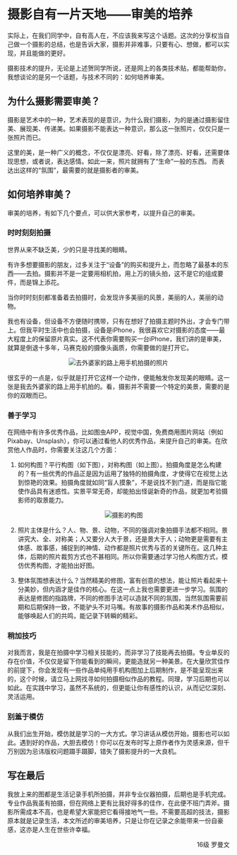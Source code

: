 # 摄影自有一片天地——审美的培养

实际上，在我们同学中，自有高人在，不应该我来写这个话题。这次的分享权当自己做一个摄影的总结，也是告诉大家，摄影并非难事，只要有心、想做，都可以实现，并且能做的更好。

摄影技术的提升，无论是上述贺同学所说，还是网上的各类技术贴，都能帮助你，我想谈论的是另一个话题，与技术不同的：如何培养审美。

## 为什么摄影需要审美？

摄影是艺术中的一种，艺术表现的是意识，为什么我们摄影，为的是通过摄影留住美、展现美、传递美。如果摄影不能表达一种意识，那么这一张照片，仅仅只是一张照片而已。

这里的美，是一种广义的概念，不仅仅是漂亮、好看，除了漂亮、好看，还需要体现思想，或者说，表达感情。如此一来，照片就拥有了“生命”一般的东西。
而表达出这样的“氛围”，最需要的就是摄影者的审美。

## 如何培养审美？

审美的培养，有如下几个要点，可以供大家参考，以提升自己的审美。

### 时时刻刻拍摄

世界从来不缺乏美，少的只是寻找美的眼睛。

有许多想要摄影的朋友，过多关注于“设备”的购买和提升上，而忽略了最基本的东西——去拍。摄影并不是一定要用相机拍，用上万的镜头拍，这不是它的组成要件，而是锦上添花。

当你时时刻刻都准备着去拍摄时，会发现许多美丽的风景，美丽的人，美丽的动物。

我也有设备，但设备不方便随时携带，只有在想好了拍摄主题时外出，才会专门带上。但我平时生活中也会拍摄，设备是iPhone，我很喜欢它对摄影的态度——最大程度上的保留原片真实。这不代表你需要购买一台iPhone，我们讲的是审美，就算是倒退十多年，马赛克般的摄像头画质，你需要做的是打开它。

<div align=center>
<img src="https://xunlutzp.gitee.io/Image/Ch4_15-2_1.jpeg" alt="去外婆家的路上用手机拍摄的照片">
</div>

很玄乎的一点是，似乎就是打开它这样一个动作，便能触发你发现美的眼睛。这一张是我去外婆家的路上用手机拍的。看，摄影并不需要一个特定的美景，需要的是你的双眼而已。

### 善于学习

在网络中有许多优秀作品，比如图虫APP，视觉中国，免费商用图片网站（例如Pixabay、Unsplash），你可以通过看他人的优秀作品，来提升自己的审美。在欣赏他人作品时，你需要关注这几个方面：

1. 如何构图？平行构图（如下图），对称构图（如上图）。拍摄角度是怎么构建的？有一些优秀的作品正是因为运用了独特的拍摄角度，才使得它在视觉上达到惊艳的效果。拍摄角度就如同“盲人摸象”，不是说找不到门道，而是指它能使作品具有迷惑性。实景平常无奇，却能拍出怪诞新奇的作品，就更加考验摄影师的取景能力。

    <div align=center>
    <img src="https://xunlutzp.gitee.io/Image/Ch4_15-2_2.jpeg" alt="摄影的构图">
    </div>

2. 照片主体是什么？人、物、景、动物，不同的强调对象拍摄手法都不相同。景讲究大、全、对称美；人又要分人大于景，还是景大于人；动物更是需要有主体感、故事感，捕捉到的神情、动作都是照片优秀与否的关键所在。这几种主体，后期的照片裁剪方式也不甚相同。所以你需要通过学习他人构图方式，模仿优秀构图，才能拍出好图。

3. 整体氛围想表达什么？当然精美的修图，富有创意的想法，能让照片看起来十分美妙，但内涵才是佳作的核心。在这一点上我也需要更进一步学习。氛围的表达是修图的指路牌，不同的修图手法可以造就不同的氛围，当然氛围需要前期和后期保持一致，不能驴头不对马嘴。有故事的摄影作品和美术作品相似，能够唤起人们的共鸣，能记录下转瞬的精彩。

### 稍加技巧

对我而言，我是在拍摄中学习相关技能的，而非学习了技能再去拍摄。专业单反的存在价值，不仅仅是留下你能看到的瞬间，更能造就另一种美景。在大量欣赏佳作的前提下，你会发现有一些作品单纯用手机构图加上后期制作，是不能呈现出来的，这个时候，请立马上网找寻如何拍摄相似作品的教程。同理，学习后期也可以如此。在实践中学习，虽然不系统的，但更能让你有感性的认识，从而记忆深刻、灵活运用。

### 别羞于模仿

从我们出生开始，模仿就是学习的一大方式。学习讲话从模仿开始，摄影也可以如此。遇到好的作品，大胆去模仿！你可以在发布时写上原作者作为灵感来源，但千万别因为忌讳版权问题蹑手蹑脚，错失了摄影提升的一大良机。

## 写在最后

我放上来的图都是生活记录手机所拍摄，并非专业仪器拍摄，后期也是手机完成。专业作品我虽有拍摄，但在网络上更有比我好得多的佳作，在此便不班门弄斧。摄影所需成本不高，也是希望大家能把它看得接地气一些。不需要高超的技法，摄影原本就是记录生活，本文所述的审美培养，只是让你在记录之余能带来一份自豪感，这亦是人生在世些许幸福。

<p align="right">16级 罗曼文</p>